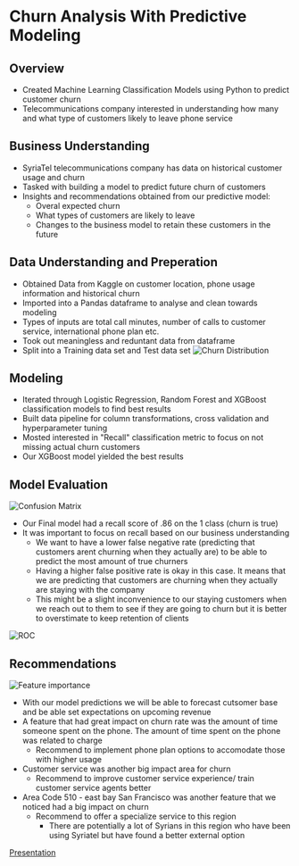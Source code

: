 # Churn Analysis With Predictive Modeling

## Overview
- Created Machine Learning Classification Models using Python to predict customer churn
- Telecommunications company interested in understanding how many and what type of customers likely to leave phone service
  
## Business Understanding
- SyriaTel telecommunications company has data on historical customer usage and churn
- Tasked with building a model to predict future churn of customers
- Insights and recommendations obtained from our predictive model:
  -  Overal expected churn
  - What types of customers are likely to leave
  - Changes to the business model to retain these customers in the future


## Data Understanding and Preperation
- Obtained Data from Kaggle on customer location, phone usage information and historical churn
- Imported into a Pandas dataframe to analyse and clean towards modeling
- Types of inputs are total call minutes, number of calls to customer service, international phone plan etc.
- Took out meaningless and reduntant data from dataframe
- Split into a Training data set and Test data set
![Churn Distribution](https://github.com/ddcots24/Churn/assets/131708046/b143fa3e-9c7b-4281-afda-a20b47d3a820)
## Modeling
- Iterated through Logistic Regression, Random Forest and XGBoost classification models to find best results
- Built data pipeline for column transformations, cross validation and hyperparameter tuning
- Mosted interested in "Recall" classification metric to focus on not missing actual churn customers
- Our XGBoost model yielded the best results

## Model Evaluation
![Confusion Matrix](https://github.com/ddcots24/Churn/assets/131708046/6c7519f3-4b3c-4fae-af74-f2a5833c40be)
- Our Final model had a recall score of .86 on the 1 class (churn is true)
- It was important to focus on recall based on our business understanding
    - We want to have a lower false negative rate (predicting that customers arent churning when they actually are) to be able to predict the most amount of true churners
    - Having a higher false positive rate is okay in this case. It means that we are predicting that customers are churning when they actually are staying with the company
    - This might be a slight inconvenience to our staying customers when we reach out to them to see if they are going to churn but it is better to overstimate to keep retention of clients
  
![ROC](https://github.com/ddcots24/Churn/assets/131708046/74d09daf-f1ce-4dc3-82ec-723a0350156d)

## Recommendations
![Feature importance](https://github.com/ddcots24/Churn/assets/131708046/f2eb6876-3f5a-43dd-aad4-ca672fe0ab79)
- With our model predictions we will be able to forecast cutsomer base and be able set expectations on upcoming revenue
- A feature that had great impact on churn rate was the amount of time someone spent on the phone. The amount of time spent on the phone was related to charge
   - Recommend to implement phone plan options to accomodate those with higher usage
- Customer service was another big impact area for churn
    - Recommend to improve customer service experience/ train customer service agents better
- Area Code 510 - east bay San Francisco was another feature that we noticed had a big impact on churn
    - Recommend to offer a specialize service to this region
        - There are potentially a lot of Syrians in this region who have been using Syriatel but have found a better external option











[Presentation](https://github.com/ddcots24/Churn/blob/main/Churn%20Presentation.pdf)
